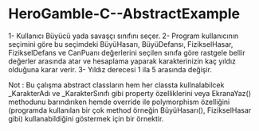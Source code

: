 # HeroGamble-C--AbstractExample


1- Kullanıcı Büyücü yada savaşçı sınıfını seçer.
2- Program kullanıcının seçimini göre bu seçimdeki BüyüHasarı, BüyüDefansı, FizikselHasar, FizikselDefans ve CanPuanı değerlerini seçilen sınıfa göre rastgele bellir değerler arasında atar ve hesaplama yaparak karakterinizin kaç yıldız olduğuna karar verir.
3- Yıldız derecesi 1 ila 5 arasında değişir.

Not : Bu çalışma abstract classların hem her classta kullnalabilcek _KarakterAdı ve _KarakterSınıfı gibi property özelliklerini veya EkranaYaz() methodunu barındırıken hemde override ile polymorphism özelliğini (programda kullanılan bir çok method örneğin BüyüHasarı(), FizikselHasar gibi) kullanabildiğini göstermek için bir örnektir.

